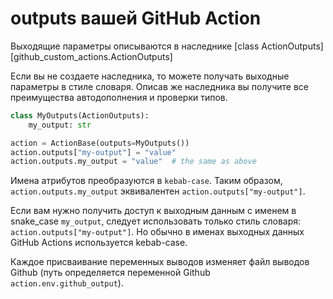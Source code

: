 # outputs вашей GitHub Action

Выходящие параметры описываются в наследнике 
[class ActionOutputs][github_custom_actions.ActionOutputs]

Если вы не создаете наследника, то можете получать выходные параметры в стиле словаря.
Описав же наследника вы получите все преимущества автодополнения и проверки типов.

```python
class MyOutputs(ActionOutputs):
    my_output: str

action = ActionBase(outputs=MyOutputs())
action.outputs["my-output"] = "value"
action.outputs.my_output = "value"  # the same as above
```

Имена атрибутов преобразуются в `kebab-case`. 
Таким образом, `action.outputs.my_output` эквивалентен `action.outputs["my-output"]`.

Если вам нужно получить доступ к выходным данным с именем в snake_case `my_output`, 
следует использовать только стиль словаря: `action.outputs["my-output"]`. 
Но обычно в именах выходных данных GitHub Actions используется kebab-case.

Каждое присваивание переменных выводов изменяет файл выводов Github 
(путь определяется переменной Github `action.env.github_output`).
